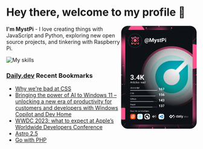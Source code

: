 # Hey there, welcome to my profile 👋

<a href="https://app.daily.dev/MystPi"><img src="https://github.com/MystPi/MystPi/blob/main/devcard.svg" width="200" alt="MystPi's Dev Card" align="right"/></a>

**I'm MystPi** - I love creating things with JavaScript and Python, exploring new open source projects, and tinkering with Raspberry Pi.

![My skills](https://skillicons.dev/icons?i=svelte,ts,js,html,css,raspberrypi,tailwind)

### [Daily.dev](https://daily.dev) Recent Bookmarks
<!-- daily.dev BOOKMARKS:START -->
- [Why we&#39;re bad at CSS](https://app.daily.dev/posts/xay7hNMQW?utm_source=rss&utm_medium=bookmarks&utm_campaign=Itr6mLfRdMms0HCyePtl9)
- [Bringing the power of AI to Windows 11 – unlocking a new era of productivity for customers and developers with Windows Copilot and Dev Home](https://app.daily.dev/posts/bIodTgGpD?utm_source=rss&utm_medium=bookmarks&utm_campaign=Itr6mLfRdMms0HCyePtl9)
- [WWDC 2023: what to expect at Apple’s Worldwide Developers Conference](https://app.daily.dev/posts/A4TVutLG5?utm_source=rss&utm_medium=bookmarks&utm_campaign=Itr6mLfRdMms0HCyePtl9)
- [Astro 2.5](https://app.daily.dev/posts/4ImW32SkS?utm_source=rss&utm_medium=bookmarks&utm_campaign=Itr6mLfRdMms0HCyePtl9)
- [Go with PHP](https://app.daily.dev/posts/6jIeBgGfg?utm_source=rss&utm_medium=bookmarks&utm_campaign=Itr6mLfRdMms0HCyePtl9)
<!-- daily.dev BOOKMARKS:END -->

